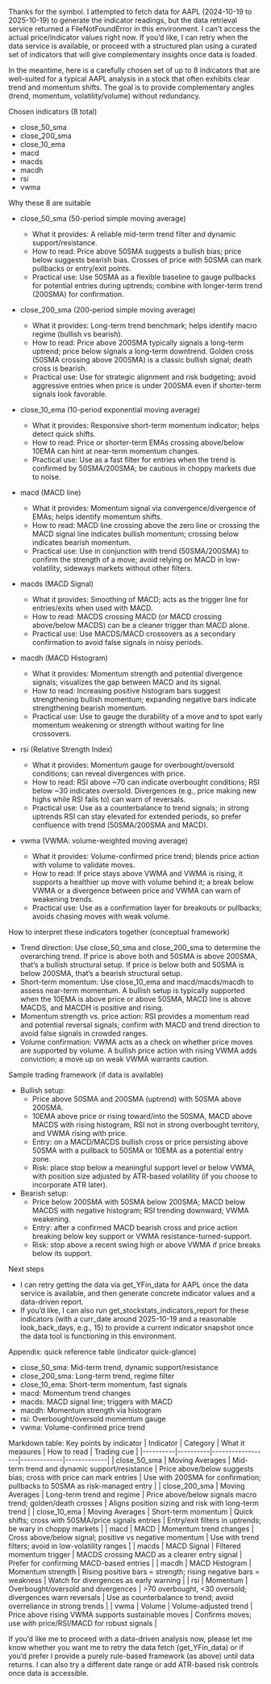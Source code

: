 Thanks for the symbol. I attempted to fetch data for AAPL (2024-10-19 to 2025-10-19) to generate the indicator readings, but the data retrieval service returned a FileNotFoundError in this environment. I can't access the actual price/indicator values right now. If you’d like, I can retry when the data service is available, or proceed with a structured plan using a curated set of indicators that will give complementary insights once data is loaded.

In the meantime, here is a carefully chosen set of up to 8 indicators that are well-suited for a typical AAPL analysis in a stock that often exhibits clear trend and momentum shifts. The goal is to provide complementary angles (trend, momentum, volatility/volume) without redundancy.

Chosen indicators (8 total)
- close_50_sma
- close_200_sma
- close_10_ema
- macd
- macds
- macdh
- rsi
- vwma

Why these 8 are suitable
- close_50_sma (50-period simple moving average)
  - What it provides: A reliable mid-term trend filter and dynamic support/resistance.
  - How to read: Price above 50SMA suggests a bullish bias; price below suggests bearish bias. Crosses of price with 50SMA can mark pullbacks or entry/exit points.
  - Practical use: Use 50SMA as a flexible baseline to gauge pullbacks for potential entries during uptrends; combine with longer-term trend (200SMA) for confirmation.

- close_200_sma (200-period simple moving average)
  - What it provides: Long-term trend benchmark; helps identify macro regime (bullish vs bearish).
  - How to read: Price above 200SMA typically signals a long-term uptrend; price below signals a long-term downtrend. Golden cross (50SMA crossing above 200SMA) is a classic bullish signal; death cross is bearish.
  - Practical use: Use for strategic alignment and risk budgeting; avoid aggressive entries when price is under 200SMA even if shorter-term signals look favorable.

- close_10_ema (10-period exponential moving average)
  - What it provides: Responsive short-term momentum indicator; helps detect quick shifts.
  - How to read: Price or shorter-term EMAs crossing above/below 10EMA can hint at near-term momentum changes.
  - Practical use: Use as a fast filter for entries when the trend is confirmed by 50SMA/200SMA; be cautious in choppy markets due to noise.

- macd (MACD line)
  - What it provides: Momentum signal via convergence/divergence of EMAs; helps identify momentum shifts.
  - How to read: MACD line crossing above the zero line or crossing the MACD signal line indicates bullish momentum; crossing below indicates bearish momentum.
  - Practical use: Use in conjunction with trend (50SMA/200SMA) to confirm the strength of a move; avoid relying on MACD in low-volatility, sideways markets without other filters.

- macds (MACD Signal)
  - What it provides: Smoothing of MACD; acts as the trigger line for entries/exits when used with MACD.
  - How to read: MACDS crossing MACD (or MACD crossing above/below MACDS) can be a cleaner trigger than MACD alone.
  - Practical use: Use MACDS/MACD crossovers as a secondary confirmation to avoid false signals in noisy periods.

- macdh (MACD Histogram)
  - What it provides: Momentum strength and potential divergence signals; visualizes the gap between MACD and its signal.
  - How to read: Increasing positive histogram bars suggest strengthening bullish momentum; expanding negative bars indicate strengthening bearish momentum.
  - Practical use: Use to gauge the durability of a move and to spot early momentum weakening or strength without waiting for line crossovers.

- rsi (Relative Strength Index)
  - What it provides: Momentum gauge for overbought/oversold conditions; can reveal divergences with price.
  - How to read: RSI above ~70 can indicate overbought conditions; RSI below ~30 indicates oversold. Divergences (e.g., price making new highs while RSI fails to) can warn of reversals.
  - Practical use: Use as a counterbalance to trend signals; in strong uptrends RSI can stay elevated for extended periods, so prefer confluence with trend (50SMA/200SMA and MACD).

- vwma (VWMA: volume-weighted moving average)
  - What it provides: Volume-confirmed price trend; blends price action with volume to validate moves.
  - How to read: If price stays above VWMA and VWMA is rising, it supports a healthier up move with volume behind it; a break below VWMA or a divergence between price and VWMA can warn of weakening trends.
  - Practical use: Use as a confirmation layer for breakouts or pullbacks; avoids chasing moves with weak volume.

How to interpret these indicators together (conceptual framework)
- Trend direction: Use close_50_sma and close_200_sma to determine the overarching trend. If price is above both and 50SMA is above 200SMA, that’s a bullish structural setup. If price is below both and 50SMA is below 200SMA, that’s a bearish structural setup.
- Short-term momentum: Use close_10_ema and macd/macds/macdh to assess near-term momentum. A bullish setup is typically supported when the 10EMA is above price or above 50SMA, MACD line is above MACDS, and MACDH is positive and rising.
- Momentum strength vs. price action: RSI provides a momentum read and potential reversal signals; confirm with MACD and trend direction to avoid false signals in crowded ranges.
- Volume confirmation: VWMA acts as a check on whether price moves are supported by volume. A bullish price action with rising VWMA adds conviction; a move up on weak VWMA warrants caution.

Sample trading framework (if data is available)
- Bullish setup:
  - Price above 50SMA and 200SMA (uptrend) with 50SMA above 200SMA.
  - 10EMA above price or rising toward/into the 50SMA, MACD above MACDS with rising histogram, RSI not in strong overbought territory, and VWMA rising with price.
  - Entry: on a MACD/MACDS bullish cross or price persisting above 50SMA with a pullback to 50SMA or 10EMA as a potential entry zone.
  - Risk: place stop below a meaningful support level or below VWMA, with position size adjusted by ATR-based volatility (if you choose to incorporate ATR later).
- Bearish setup:
  - Price below 200SMA with 50SMA below 200SMA; MACD below MACDS with negative histogram; RSI trending downward; VWMA weakening.
  - Entry: after a confirmed MACD bearish cross and price action breaking below key support or VWMA resistance-turned-support.
  - Risk: stop above a recent swing high or above VWMA if price breaks below its support.

Next steps
- I can retry getting the data via get_YFin_data for AAPL once the data service is available, and then generate concrete indicator values and a data-driven report.
- If you’d like, I can also run get_stockstats_indicators_report for these indicators (with a curr_date around 2025-10-19 and a reasonable look_back_days, e.g., 15) to provide a current indicator snapshot once the data tool is functioning in this environment.

Appendix: quick reference table (indicator quick-glance)
- close_50_sma: Mid-term trend, dynamic support/resistance
- close_200_sma: Long-term trend, regime filter
- close_10_ema: Short-term momentum, fast signals
- macd: Momentum trend changes
- macds: MACD signal line; triggers with MACD
- macdh: Momentum strength via histogram
- rsi: Overbought/oversold momentum gauge
- vwma: Volume-confirmed price trend

Markdown table: Key points by indicator
| Indicator | Category | What it measures | How to read | Trading cue |
|----------|----------|------------------|-------------|-------------|
| close_50_sma | Moving Averages | Mid-term trend and dynamic support/resistance | Price above/below suggests bias; cross with price can mark entries | Use with 200SMA for confirmation; pullbacks to 50SMA as risk-managed entry |
| close_200_sma | Moving Averages | Long-term trend and regime | Price above/below signals macro trend; golden/death crosses | Aligns position sizing and risk with long-term trend |
| close_10_ema | Moving Averages | Short-term momentum | Quick shifts; cross with 50SMA/price signals entries | Entry/exit filters in uptrends; be wary in choppy markets |
| macd | MACD | Momentum trend changes | Cross above/below signal; positive vs negative momentum | Use with trend filters; avoid in low-volatility ranges |
| macds | MACD Signal | Filtered momentum trigger | MACDS crossing MACD as a clearer entry signal | Prefer for confirming MACD-based entries |
| macdh | MACD Histogram | Momentum strength | Rising positive bars = strength; rising negative bars = weakness | Watch for divergences as early warning |
| rsi | Momentum | Overbought/oversold and divergences | >70 overbought, <30 oversold; divergences warn reversals | Use as counterbalance to trend; avoid overreliance in strong trends |
| vwma | Volume | Volume-adjusted trend | Price above rising VWMA supports sustainable moves | Confirms moves; use with price/RSI/MACD for robust signals |

If you’d like me to proceed with a data-driven analysis now, please let me know whether you want me to retry the data fetch (get_YFin_data) or if you’d prefer I provide a purely rule-based framework (as above) until data returns. I can also try a different date range or add ATR-based risk controls once data is accessible.